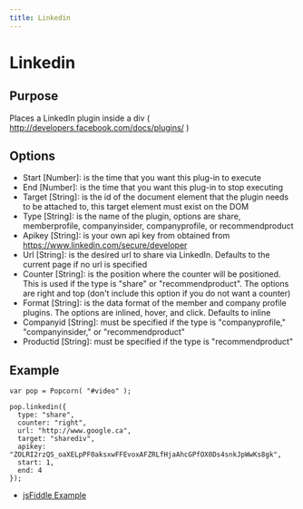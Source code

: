 ```yaml
---
title: Linkedin
---
```

# Linkedin #

## Purpose ##

Places a  LinkedIn plugin inside a div ( http://developers.facebook.com/docs/plugins/ )

## Options ##

* Start \[Number\]: is the time that you want this plug-in to execute
* End \[Number\]: is the time that you want this plug-in to stop executing
* Target \[String\]: is the id of the document element that the plugin needs to be attached to, this target element must exist on the DOM
* Type \[String\]: is the name of the plugin, options are share, memberprofile, companyinsider, companyprofile, or recommendproduct
* Apikey \[String\]: is your own api key from obtained from https://www.linkedin.com/secure/developer
* Url \[String\]: is the desired url to share via LinkedIn. Defaults to the current page if no url is specified
* Counter \[String\]: is the position where the counter will be positioned. This is used if the type is "share" or "recommendproduct". The options are right and top (don't include this option if you do not want a counter)
* Format \[String\]: is the data format of the member and company profile plugins. The options are inlined, hover, and click. Defaults to inline
* Companyid \[String\]: must be specified if the type is "companyprofile," "companyinsider," or "recommendproduct"
* Productid \[String\]: must be specified if the type is "recommendproduct"

## Example ##

    var pop = Popcorn( "#video" );

    pop.linkedin({
      type: "share",
      counter: "right",
      url: "http://www.google.ca",
      target: "sharediv",
      apikey: "ZOLRI2rzQS_oaXELpPF0aksxwFFEvoxAFZRLfHjaAhcGPfOX0Ds4snkJpWwKs8gk",
      start: 1,
      end: 4
    });

* [jsFiddle Example](http://jsfiddle.net/popcornjs/xCZUB/)
